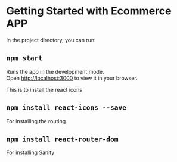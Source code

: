 # Getting Started with Ecommerce APP

In the project directory, you can run:

## `npm start`

Runs the app in the development mode.\
Open [http://localhost:3000](http://localhost:3000) to view it in your browser.

This is to install the react icons 
 ## `npm install react-icons --save`

For installing the routing 
## `npm install react-router-dom`
 
For installing Sanity

